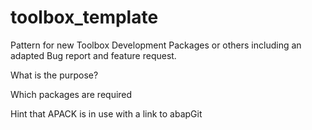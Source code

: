# toolbox_template

Pattern for new Toolbox Development Packages or others including an adapted Bug report and feature request.

What is the purpose?

Which packages are required

Hint that APACK is in use with a link to abapGit
